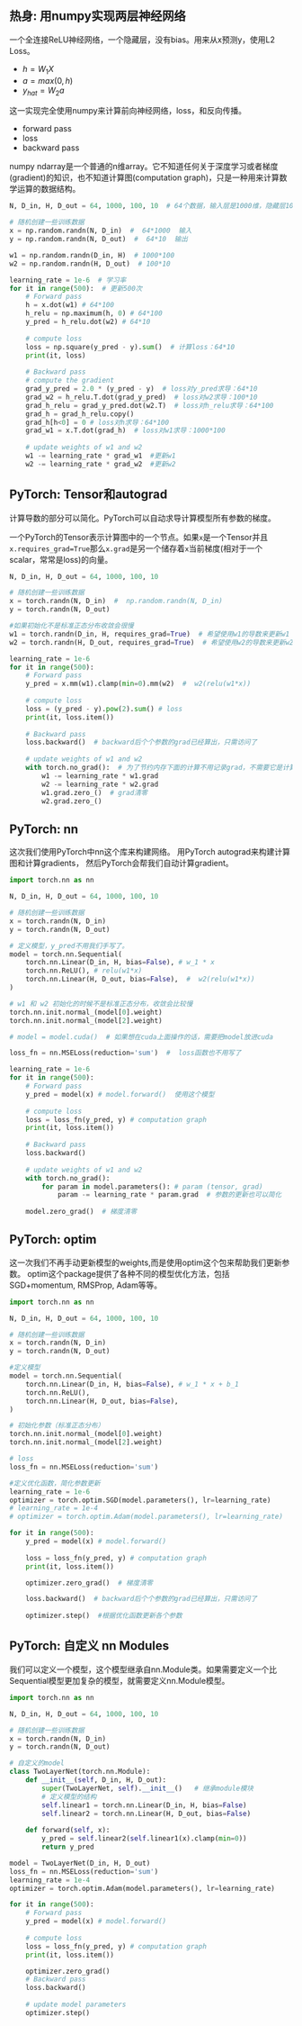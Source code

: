 热身: 用numpy实现两层神经网络
--------------

一个全连接ReLU神经网络，一个隐藏层，没有bias。用来从x预测y，使用L2 Loss。
-  $h = W_1X$
-  $a = max(0, h)$
-  $y_{hat} = W_2a$

这一实现完全使用numpy来计算前向神经网络，loss，和反向传播。
- forward pass
- loss
- backward pass

numpy ndarray是一个普通的n维array。它不知道任何关于深度学习或者梯度(gradient)的知识，也不知道计算图(computation graph)，只是一种用来计算数学运算的数据结构。

```python
N, D_in, H, D_out = 64, 1000, 100, 10  # 64个数据，输入层是1000维，隐藏层100维，输出层10维

# 随机创建一些训练数据
x = np.random.randn(N, D_in)  #  64*1000  输入
y = np.random.randn(N, D_out)  #  64*10  输出

w1 = np.random.randn(D_in, H)  # 1000*100
w2 = np.random.randn(H, D_out)  # 100*10

learning_rate = 1e-6  # 学习率
for it in range(500):  # 更新500次
    # Forward pass
    h = x.dot(w1) # 64*100
    h_relu = np.maximum(h, 0) # 64*100
    y_pred = h_relu.dot(w2) # 64*10
    
    # compute loss
    loss = np.square(y_pred - y).sum()  # 计算loss：64*10
    print(it, loss)
    
    # Backward pass
    # compute the gradient
    grad_y_pred = 2.0 * (y_pred - y)  # loss对y_pred求导：64*10
    grad_w2 = h_relu.T.dot(grad_y_pred)  # loss对w2求导：100*10
    grad_h_relu = grad_y_pred.dot(w2.T)  # loss对h_relu求导：64*100
    grad_h = grad_h_relu.copy()  
    grad_h[h<0] = 0 # loss对h求导：64*100
    grad_w1 = x.T.dot(grad_h)  # loss对w1求导：1000*100
    
    # update weights of w1 and w2
    w1 -= learning_rate * grad_w1  #更新w1
    w2 -= learning_rate * grad_w2  #更新w2
```



## PyTorch: Tensor和autograd

计算导数的部分可以简化。PyTorch可以自动求导计算模型所有参数的梯度。

一个PyTorch的Tensor表示计算图中的一个节点。如果`x`是一个Tensor并且`x.requires_grad=True`那么`x.grad`是另一个储存着`x`当前梯度(相对于一个scalar，常常是loss)的向量。



```python
N, D_in, H, D_out = 64, 1000, 100, 10

# 随机创建一些训练数据
x = torch.randn(N, D_in)  #  np.random.randn(N, D_in)
y = torch.randn(N, D_out)

#如果初始化不是标准正态分布收敛会很慢
w1 = torch.randn(D_in, H, requires_grad=True)  # 希望使用w1的导数来更新w1
w2 = torch.randn(H, D_out, requires_grad=True)  # 希望使用w2的导数来更新w2

learning_rate = 1e-6
for it in range(500):
    # Forward pass
    y_pred = x.mm(w1).clamp(min=0).mm(w2)  #  w2(relu(w1*x))
    
    # compute loss
    loss = (y_pred - y).pow(2).sum() # loss
    print(it, loss.item())
    
    # Backward pass
    loss.backward()  # backward后个个参数的grad已经算出，只需访问了
    
    # update weights of w1 and w2
    with torch.no_grad():  # 为了节约内存下面的计算不用记录grad，不需要它是计算图了。
        w1 -= learning_rate * w1.grad
        w2 -= learning_rate * w2.grad
        w1.grad.zero_()  # grad清零
        w2.grad.zero_()
```



## PyTorch: nn

这次我们使用PyTorch中nn这个库来构建网络。 用PyTorch autograd来构建计算图和计算gradients， 然后PyTorch会帮我们自动计算gradient。

```python
import torch.nn as nn

N, D_in, H, D_out = 64, 1000, 100, 10

# 随机创建一些训练数据
x = torch.randn(N, D_in)
y = torch.randn(N, D_out)

# 定义模型，y_pred不用我们手写了。
model = torch.nn.Sequential(  
    torch.nn.Linear(D_in, H, bias=False), # w_1 * x 
    torch.nn.ReLU(), # relu(w1*x)
    torch.nn.Linear(H, D_out, bias=False),  #  w2(relu(w1*x))
)

# w1 和 w2 初始化的时候不是标准正态分布，收敛会比较慢
torch.nn.init.normal_(model[0].weight)
torch.nn.init.normal_(model[2].weight)

# model = model.cuda()  # 如果想在cuda上面操作的话，需要把model放进cuda

loss_fn = nn.MSELoss(reduction='sum')  #  loss函数也不用写了

learning_rate = 1e-6
for it in range(500):
    # Forward pass
    y_pred = model(x) # model.forward()  使用这个模型
    
    # compute loss
    loss = loss_fn(y_pred, y) # computation graph
    print(it, loss.item())
    
    # Backward pass 
    loss.backward()
    
    # update weights of w1 and w2
    with torch.no_grad():
        for param in model.parameters(): # param (tensor, grad)
            param -= learning_rate * param.grad  # 参数的更新也可以简化
            
    model.zero_grad()  # 梯度清零
```



## PyTorch: optim

这一次我们不再手动更新模型的weights,而是使用optim这个包来帮助我们更新参数。 optim这个package提供了各种不同的模型优化方法，包括SGD+momentum, RMSProp, Adam等等。

```python
import torch.nn as nn

N, D_in, H, D_out = 64, 1000, 100, 10

# 随机创建一些训练数据
x = torch.randn(N, D_in)
y = torch.randn(N, D_out)

#定义模型
model = torch.nn.Sequential(
    torch.nn.Linear(D_in, H, bias=False), # w_1 * x + b_1
    torch.nn.ReLU(),
    torch.nn.Linear(H, D_out, bias=False),
)

# 初始化参数（标准正态分布）
torch.nn.init.normal_(model[0].weight)
torch.nn.init.normal_(model[2].weight)

# loss
loss_fn = nn.MSELoss(reduction='sum')

#定义优化函数，简化参数更新
learning_rate = 1e-6
optimizer = torch.optim.SGD(model.parameters(), lr=learning_rate)
# learning_rate = 1e-4
# optimizer = torch.optim.Adam(model.parameters(), lr=learning_rate)

for it in range(500):
    y_pred = model(x) # model.forward() 
    
    loss = loss_fn(y_pred, y) # computation graph
    print(it, loss.item())

    optimizer.zero_grad()  # 梯度清零

    loss.backward()  # backward后个个参数的grad已经算出，只需访问了
    
    optimizer.step()  #根据优化函数更新各个参数

```



## PyTorch: 自定义 nn Modules

我们可以定义一个模型，这个模型继承自nn.Module类。如果需要定义一个比Sequential模型更加复杂的模型，就需要定义nn.Module模型。

```python
import torch.nn as nn

N, D_in, H, D_out = 64, 1000, 100, 10

# 随机创建一些训练数据
x = torch.randn(N, D_in)
y = torch.randn(N, D_out)

# 自定义的model
class TwoLayerNet(torch.nn.Module):
    def __init__(self, D_in, H, D_out):
        super(TwoLayerNet, self).__init__()   # 继承module模块
        # 定义模型的结构
        self.linear1 = torch.nn.Linear(D_in, H, bias=False)
        self.linear2 = torch.nn.Linear(H, D_out, bias=False)
    
    def forward(self, x):
        y_pred = self.linear2(self.linear1(x).clamp(min=0))
        return y_pred

model = TwoLayerNet(D_in, H, D_out)
loss_fn = nn.MSELoss(reduction='sum')
learning_rate = 1e-4
optimizer = torch.optim.Adam(model.parameters(), lr=learning_rate)

for it in range(500):
    # Forward pass
    y_pred = model(x) # model.forward() 
    
    # compute loss
    loss = loss_fn(y_pred, y) # computation graph
    print(it, loss.item())

    optimizer.zero_grad()
    # Backward pass
    loss.backward()
    
    # update model parameters
    optimizer.step()

```

